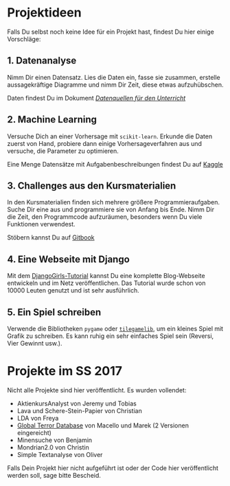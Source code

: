 # Projektideen

Falls Du selbst noch keine Idee für ein Projekt hast, findest Du hier einige Vorschläge:

## 1. Datenanalyse

Nimm Dir einen Datensatz. Lies die Daten ein, fasse sie zusammen, erstelle aussagekräftige Diagramme und nimm Dir Zeit, diese etwas aufzuhübschen.

Daten findest Du im Dokument [*Datenquellen für den Unterricht*](https://github.com/krother/academis/blob/master/posts/python/datenquellen_DE.md)

## 2. Machine Learning

Versuche Dich an einer Vorhersage mit `scikit-learn`. Erkunde die Daten zuerst von Hand, probiere dann einige Vorhersageverfahren aus und versuche, die Parameter zu optimieren. 

Eine Menge Datensätze mit Aufgabenbeschreibungen findest Du auf [Kaggle](http://kaggle.com)

## 3. Challenges aus den Kursmaterialien

In den Kursmaterialien finden sich mehrere größere Programmieraufgaben. Suche Dir eine aus und programmiere sie von Anfang bis Ende. Nimm Dir die Zeit, den Programmcode aufzuräumen, besonders wenn Du viele Funktionen verwendest.

Stöbern kannst Du auf [Gitbook](http://gitbook.com/@krother)

## 4. Eine Webseite mit Django

Mit dem [DjangoGirls-Tutorial](http://tutorial.djangogirls.org/) kannst Du eine komplette Blog-Webseite entwickeln und im Netz veröffentlichen. Das Tutorial wurde schon von 10000 Leuten genutzt und ist sehr ausführlich.


## 5. Ein Spiel schreiben

Verwende die Bibliotheken `pygame` oder [`tilegamelib`](https://github.com/krother/tilegamelib), um ein kleines Spiel mit Grafik zu schreiben. Es kann ruhig ein sehr einfaches Spiel sein (Reversi, Vier Gewinnt usw.). 


# Projekte im SS 2017

Nicht alle Projekte sind hier veröffentlicht. Es wurden vollendet:

* AktienkursAnalyst von Jeremy und Tobias
* Lava und Schere-Stein-Papier von Christian
* LDA von Freya
* [Global Terror Database](http://userpage.fu-berlin.de/avila/py/terror.html) von Macello und Marek (2 Versionen eingereicht)
* Minensuche von Benjamin
* Mondrian2.0 von Christin
* Simple Textanalyse von Oliver

Falls Dein Projekt hier nicht aufgeführt ist oder der Code hier veröffentlicht werden soll, sage bitte Bescheid.
